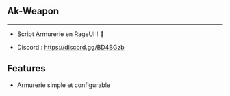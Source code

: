 ## Ak-Weapon

---

- Script Armurerie en RageUI ! 🔫

- Discord : https://discord.gg/BD4BGzb

## Features

- Armurerie simple et configurable
